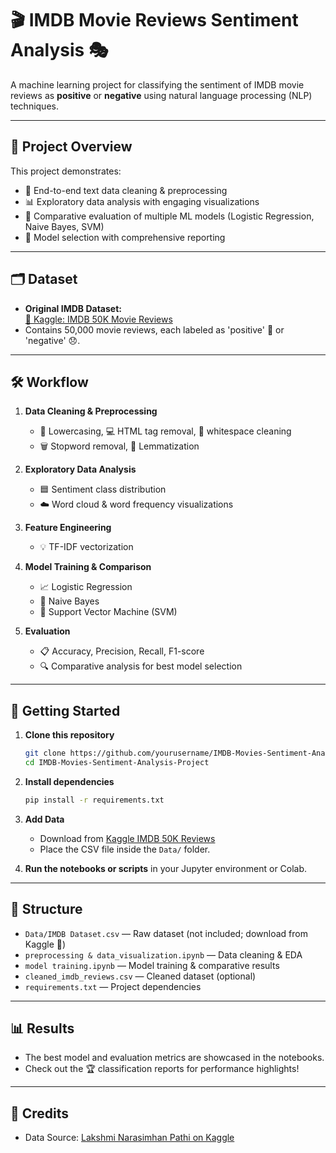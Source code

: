 # 🎬 IMDB Movie Reviews Sentiment Analysis 🎭

A machine learning project for classifying the sentiment of IMDB movie reviews as **positive** or **negative** using natural language processing (NLP) techniques.

***

## 🚀 Project Overview

This project demonstrates:
- 🧹 End-to-end text data cleaning & preprocessing
- 📊 Exploratory data analysis with engaging visualizations
- 🤖 Comparative evaluation of multiple ML models (Logistic Regression, Naive Bayes, SVM)
- 🏅 Model selection with comprehensive reporting

***

## 🗂️ Dataset

- **Original IMDB Dataset:**  
  [🔗 Kaggle: IMDB 50K Movie Reviews](https://www.kaggle.com/datasets/lakshmi25npathi/imdb-dataset-of-50k-movie-reviews)
- Contains 50,000 movie reviews, each labeled as 'positive' 🎉 or 'negative' 😞.

***

## 🛠️ Workflow

1. **Data Cleaning & Preprocessing**
   - 🔡 Lowercasing, 💻 HTML tag removal, 🧽 whitespace cleaning
   - 🗑️ Stopword removal, 🌱 Lemmatization

2. **Exploratory Data Analysis**
   - 🟦 Sentiment class distribution
   - ☁️ Word cloud & word frequency visualizations

3. **Feature Engineering**
   - 💡 TF-IDF vectorization

4. **Model Training & Comparison**
   - 📈 Logistic Regression
   - 💌 Naive Bayes
   - 🚦 Support Vector Machine (SVM)

5. **Evaluation**
   - 📋 Accuracy, Precision, Recall, F1-score
   - 🔍 Comparative analysis for best model selection

***

## 🏁 Getting Started

1. **Clone this repository**
    ```bash
    git clone https://github.com/yourusername/IMDB-Movies-Sentiment-Analysis-Project.git
    cd IMDB-Movies-Sentiment-Analysis-Project
    ```
2. **Install dependencies**
    ```bash
    pip install -r requirements.txt
    ```
3. **Add Data**
   - Download from [Kaggle IMDB 50K Reviews](https://www.kaggle.com/datasets/lakshmi25npathi/imdb-dataset-of-50k-movie-reviews)
   - Place the CSV file inside the `Data/` folder.

4. **Run the notebooks or scripts** in your Jupyter environment or Colab.

***

## 📁 Structure

- `Data/IMDB Dataset.csv` — Raw dataset (not included; download from Kaggle 📨)
- `preprocessing & data_visualization.ipynb` — Data cleaning & EDA
- `model training.ipynb` — Model training & comparative results
- `cleaned_imdb_reviews.csv` — Cleaned dataset (optional)
- `requirements.txt` — Project dependencies

***

## 📊 Results

- The best model and evaluation metrics are showcased in the notebooks.  
- Check out the 🏆 classification reports for performance highlights!

***

## 🙏 Credits

- Data Source: [Lakshmi Narasimhan Pathi on Kaggle](https://www.kaggle.com/datasets/lakshmi25npathi/imdb-dataset-of-50k-movie-reviews)



